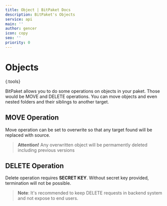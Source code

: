 ```yaml
---
title: Object | BitPaket Docs
description: BitPaket's Objects
service: api
main: ''
author: gencer
icon: copy
seo: ''
priority: 0
---
```


# Objects
{:tools}

BitPaket allows you to do some operations on objects in your paket. Those would be MOVE and DELETE operations. You can move objects and even nested folders and their siblings to another target.

## MOVE Operation

Move operation can be set to overwrite so that any target found will be replaced with source.

> **Attention!**  Any overwritten object will be permamently deleted including previous versions

## DELETE Operation

Delete operation requires **SECRET KEY**. Without secret key provided, termination will not be possible.

> **Note**: It's recommended to keep DELETE requests in backend system and not expose to end users.
